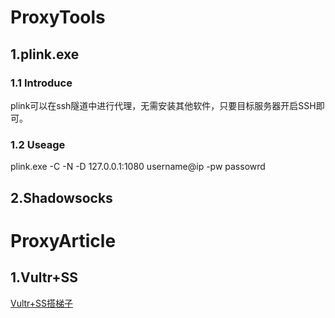 # ProxyTools

## 1.plink.exe

### 1.1 Introduce

plink可以在ssh隧道中进行代理，无需安装其他软件，只要目标服务器开启SSH即可。

### 1.2 Useage

plink.exe -C -N -D 127.0.0.1:1080 username@ip -pw passowrd

## 2.Shadowsocks

# ProxyArticle

## 1.Vultr+SS

[Vultr+SS搭梯子](https://www.vultrcn.com/6.html)
